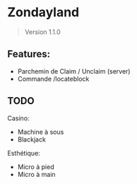 # Zondayland
> Version 1.1.0

## Features:
* Parchemin de Claim / Unclaim (server)
* Commande /locateblock

## TODO
Casino:
* Machine à sous
* Blackjack

Esthétique:
* Micro à pied
* Micro à main



